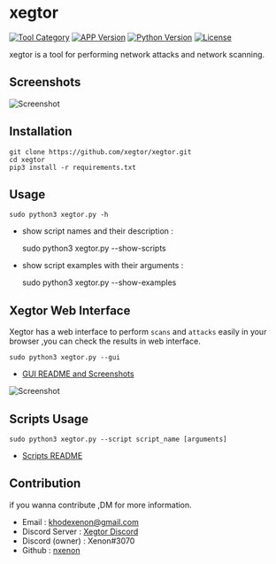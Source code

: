 # xegtor
[![Tool Category](https://badgen.net/badge/Tool/Network%20Attack%20&%20Scan/black)](https://github.com/xegtor/xegtor)
[![APP Version](https://badgen.net/badge/Version/v1.2.0/red)](https://github.com/xegtor/xegtor)
[![Python Version](https://badgen.net/badge/Python/3.x/blue)](https://www.python.org/download/releases/3.0/)
[![License](https://badgen.net/badge/License/GPLv2/purple)](https://github.com/xegtor/xegtor/blob/master/LICENSE)

xegtor is a tool for performing network attacks and network scanning.

Screenshots
----
![Screenshot](https://user-images.githubusercontent.com/61124903/103485923-2e1c1380-4e0f-11eb-8c19-7cf436640a58.png)

Installation
----
    git clone https://github.com/xegtor/xegtor.git
    cd xegtor
    pip3 install -r requirements.txt
    
Usage
----
    sudo python3 xegtor.py -h


- show script names and their description :


    sudo python3 xegtor.py --show-scripts


- show script examples with their arguments :


    sudo python3 xegtor.py --show-examples


Xegtor Web Interface
----

Xegtor has a web interface to perform `scans` and `attacks` easily in your browser ,you can check the results in web interface.

    sudo python3 xegtor.py --gui

- [GUI README and Screenshots](https://github.com/xegtor/xegtor/blob/master/GUI/README.md)

![Screenshot](https://user-images.githubusercontent.com/61124903/125171401-4eb39480-e1c9-11eb-8b08-135298a14186.png)
    
Scripts Usage
----
    sudo python3 xegtor.py --script script_name [arguments]

- [Scripts README](https://github.com/xegtor/xegtor/blob/master/scripts/README.md)

Contribution
----
if you wanna contribute ,DM for more information.

- Email : khodexenon@gmail.com
- Discord Server : [Xegtor Discord](https://discord.gg/y7S9PmedTt)
- Discord (owner) : Xenon#3070
- Github : [nxenon](https://github.com/nxenon)
